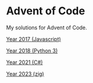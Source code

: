 # Advent of Code
My solutions for Advent of Code.

[Year 2017 (Javascript)](2017)

[Year 2018 (Python 3)](2018)

[Year 2021 (C#)](2021)

[Year 2023 (zig)](2023)

